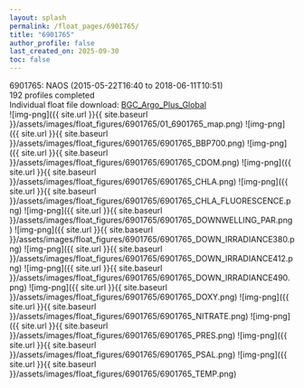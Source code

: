 ```yaml
---
layout: splash
permalink: /float_pages/6901765/
title: "6901765"
author_profile: false
last_created_on: 2025-09-30
toc: false
---
```

 
6901765: NAOS (2015-05-22T16:40 to 2018-06-11T10:51)\
192 profiles completed\
Individual float file download: [BGC_Argo_Plus_Global](https://ftp.soest.hawaii.edu/bgc_argo_plus/Individual_Floats/outliers_removed/6901765_Sprof_processed.nc)\
![img-png]({{ site.url }}{{ site.baseurl }}/assets/images/float_figures/6901765/01_6901765_map.png)
![img-png]({{ site.url }}{{ site.baseurl }}/assets/images/float_figures/6901765/6901765_BBP700.png)
![img-png]({{ site.url }}{{ site.baseurl }}/assets/images/float_figures/6901765/6901765_CDOM.png)
![img-png]({{ site.url }}{{ site.baseurl }}/assets/images/float_figures/6901765/6901765_CHLA.png)
![img-png]({{ site.url }}{{ site.baseurl }}/assets/images/float_figures/6901765/6901765_CHLA_FLUORESCENCE.png)
![img-png]({{ site.url }}{{ site.baseurl }}/assets/images/float_figures/6901765/6901765_DOWNWELLING_PAR.png)
![img-png]({{ site.url }}{{ site.baseurl }}/assets/images/float_figures/6901765/6901765_DOWN_IRRADIANCE380.png)
![img-png]({{ site.url }}{{ site.baseurl }}/assets/images/float_figures/6901765/6901765_DOWN_IRRADIANCE412.png)
![img-png]({{ site.url }}{{ site.baseurl }}/assets/images/float_figures/6901765/6901765_DOWN_IRRADIANCE490.png)
![img-png]({{ site.url }}{{ site.baseurl }}/assets/images/float_figures/6901765/6901765_DOXY.png)
![img-png]({{ site.url }}{{ site.baseurl }}/assets/images/float_figures/6901765/6901765_NITRATE.png)
![img-png]({{ site.url }}{{ site.baseurl }}/assets/images/float_figures/6901765/6901765_PRES.png)
![img-png]({{ site.url }}{{ site.baseurl }}/assets/images/float_figures/6901765/6901765_PSAL.png)
![img-png]({{ site.url }}{{ site.baseurl }}/assets/images/float_figures/6901765/6901765_TEMP.png)
